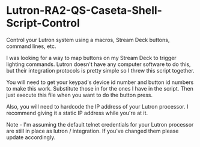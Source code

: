 # Lutron-RA2-QS-Caseta-Shell-Script-Control
Control your Lutron system using a macros, Stream Deck buttons, command lines, etc.

I was looking for a way to map buttons on my Stream Deck to trigger lighting commands.  Lutron doesn't have any computer software to do this, but their integration protocols is pretty simple so I threw this script together.  

You will need to get your keypad's device id number and button id numbers to make this work.  Substitute those in for the ones I have in the script.  Then just execute this file when you want to do the button press.

Also, you will need to hardcode the IP address of your Lutron processor.  I recommend giving it a static IP address while you're at it.

Note - I'm assuming the default telnet credentials for your Lutron processor are still in place as lutron / integration.  If you've changed them please update accordingly.
